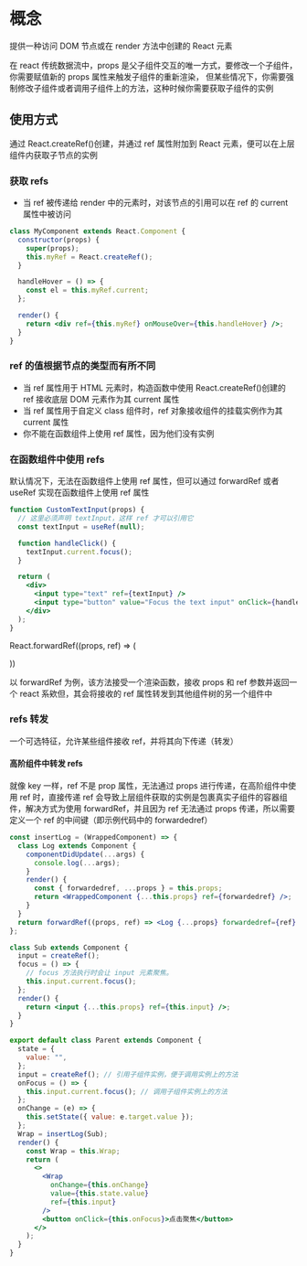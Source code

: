 # 概念

提供一种访问 DOM 节点或在 render 方法中创建的 React 元素

在 react 传统数据流中，props 是父子组件交互的唯一方式，要修改一个子组件，你需要赋值新的 props 属性来触发子组件的重新渲染，
但某些情况下，你需要强制修改子组件或者调用子组件上的方法，这种时候你需要获取子组件的实例

## 使用方式

通过 React.createRef()创建，并通过 ref 属性附加到 React 元素，便可以在上层组件内获取子节点的实例

### 获取 refs

- 当 ref 被传递给 render 中的元素时，对该节点的引用可以在 ref 的 current 属性中被访问

```jsx
class MyComponent extends React.Component {
  constructor(props) {
    super(props);
    this.myRef = React.createRef();
  }

  handleHover = () => {
    const el = this.myRef.current;
  };

  render() {
    return <div ref={this.myRef} onMouseOver={this.handleHover} />;
  }
}
```

### ref 的值根据节点的类型而有所不同

- 当 ref 属性用于 HTML 元素时，构造函数中使用 React.createRef()创建的 ref 接收底层 DOM 元素作为其 current 属性
- 当 ref 属性用于自定义 class 组件时，ref 对象接收组件的挂载实例作为其 current 属性
- 你不能在函数组件上使用 ref 属性，因为他们没有实例

### 在函数组件中使用 refs

默认情况下，无法在函数组件上使用 ref 属性，但可以通过 forwardRef 或者 useRef 实现在函数组件上使用 ref 属性

```jsx
function CustomTextInput(props) {
  // 这里必须声明 textInput，这样 ref 才可以引用它
  const textInput = useRef(null);

  function handleClick() {
    textInput.current.focus();
  }

  return (
    <div>
      <input type="text" ref={textInput} />
      <input type="button" value="Focus the text input" onClick={handleClick} />
    </div>
  );
}
```

React.forwardRef((props, ref) => (

))

以 forwardRef 为例，该方法接受一个渲染函数，接收 props 和 ref 参数并返回一个 react 系欸但，其会将接收的 ref 属性转发到其他组件树的另一个组件中

### refs 转发

一个可选特征，允许某些组件接收 ref，并将其向下传递（转发）

#### 高阶组件中转发 refs

就像 key 一样，ref 不是 prop 属性，无法通过 props 进行传递，在高阶组件中使用 ref 时，直接传递 ref 会导致上层组件获取的实例是包裹真实子组件的容器组件，解决方式为使用 forwardRef，并且因为 ref 无法通过 props 传递，所以需要定义一个 ref 的中间键（即示例代码中的 forwardedref）

```jsx
const insertLog = (WrappedComponent) => {
  class Log extends Component {
    componentDidUpdate(...args) {
      console.log(...args);
    }
    render() {
      const { forwardedref, ...props } = this.props;
      return <WrappedComponent {...this.props} ref={forwardedref} />;
    }
  }
  return forwardRef((props, ref) => <Log {...props} forwardedref={ref} />);
};

class Sub extends Component {
  input = createRef();
  focus = () => {
    // focus ⽅法执⾏时会让 input 元素聚焦。
    this.input.current.focus();
  };
  render() {
    return <input {...this.props} ref={this.input} />;
  }
}

export default class Parent extends Component {
  state = {
    value: "",
  };
  input = createRef(); // 引⽤⼦组件实例，便于调⽤实例上的⽅法
  onFocus = () => {
    this.input.current.focus(); // 调⽤⼦组件实例上的⽅法
  };
  onChange = (e) => {
    this.setState({ value: e.target.value });
  };
  Wrap = insertLog(Sub);
  render() {
    const Wrap = this.Wrap;
    return (
      <>
        <Wrap
          onChange={this.onChange}
          value={this.state.value}
          ref={this.input}
        />
        <button onClick={this.onFocus}>点击聚焦</button>
      </>
    );
  }
}
```
